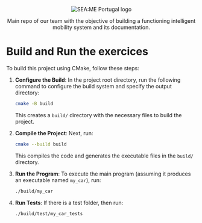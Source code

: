 <p align="center">
  <img src="https://github.com/user-attachments/assets/338d4621-d5dc-4136-81c5-252edcbcf5e0" alt="SEA:ME Portugal logo"/>
</p>

<p align="center">
Main repo of our team with the objective of building a functioning intelligent mobility system and its documentation.
</p>

# Build and Run the exercices

To build this project using CMake, follow these steps:

1. **Configure the Build**: In the project root directory, run the following command to configure the build system and specify the output directory:
   ```bash
   cmake -B build
   ```
   This creates a `build/` directory with the necessary files to build the project.

2. **Compile the Project**: Next, run:
   ```bash
   cmake --build build
   ```
   This compiles the code and generates the executable files in the `build/` directory.

3. **Run the Program**: To execute the main program (assuming it produces an executable named `my_car`), run:
   ```bash
   ./build/my_car
   ```

4. **Run Tests**: If there is a test folder, then run:
   ```bash
   ./build/test/my_car_tests
   ```

